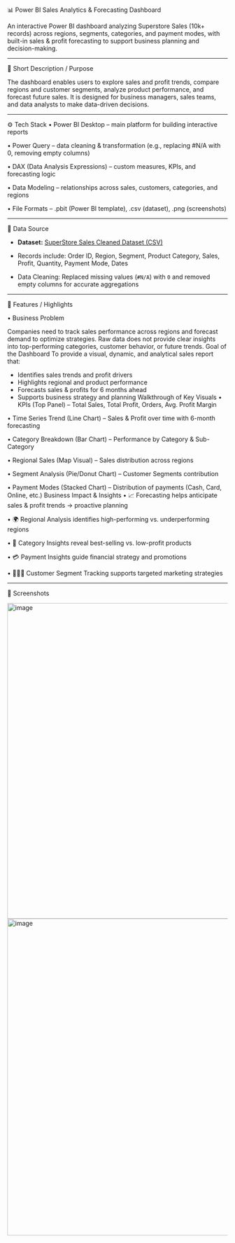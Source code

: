 📊 Power BI Sales Analytics & Forecasting Dashboard

An interactive Power BI dashboard analyzing Superstore Sales (10k+ records) across regions, segments, categories, and payment modes, with built-in sales & profit forecasting to support business planning and decision-making.
________________________________________
🔎 Short Description / Purpose

The dashboard enables users to explore sales and profit trends, compare regions and customer segments, analyze product performance, and forecast future sales. It is designed for business managers, sales teams, and data analysts to make data-driven decisions.
________________________________________
⚙️ Tech Stack
•	Power BI Desktop – main platform for building interactive reports

•	Power Query – data cleaning & transformation (e.g., replacing #N/A with 0, removing empty columns)

•	DAX (Data Analysis Expressions) – custom measures, KPIs, and forecasting logic

•	Data Modeling – relationships across sales, customers, categories, and regions

•	File Formats – .pbit (Power BI template), .csv (dataset), .png (screenshots)
________________________________________
📂 Data Source  
- **Dataset:** [SuperStore Sales Cleaned Dataset (CSV)](https://github.com/pdiv123/Super-Store-Sales-Dashboard/blob/main/SuperStore_Sales_cleaned_Dataset.csv)  

- Records include: Order ID, Region, Segment, Product Category, Sales, Profit, Quantity, Payment Mode, Dates  

- Data Cleaning: Replaced missing values (`#N/A`) with `0` and removed empty columns for accurate aggregations  

________________________________________
🚀 Features / Highlights

• Business Problem

Companies need to track sales performance across regions and forecast demand to optimize strategies. Raw data does not provide clear insights into top-performing categories, customer behavior, or future trends.
Goal of the Dashboard
To provide a visual, dynamic, and analytical sales report that:
- Identifies sales trends and profit drivers
- Highlights regional and product performance
- Forecasts sales & profits for 6 months ahead
- Supports business strategy and planning
Walkthrough of Key Visuals
•	KPIs (Top Panel) – Total Sales, Total Profit, Orders, Avg. Profit Margin

•	Time Series Trend (Line Chart) – Sales & Profit over time with 6-month forecasting

•	Category Breakdown (Bar Chart) – Performance by Category & Sub-Category

•	Regional Sales (Map Visual) – Sales distribution across regions

•	Segment Analysis (Pie/Donut Chart) – Customer Segments contribution

•	Payment Modes (Stacked Chart) – Distribution of payments (Cash, Card, Online, etc.)
Business Impact & Insights
•	📈 Forecasting helps anticipate sales & profit trends → proactive planning

•	🌍 Regional Analysis identifies high-performing vs. underperforming regions

•	🛒 Category Insights reveal best-selling vs. low-profit products

•	💳 Payment Insights guide financial strategy and promotions

•	🧑🤝🧑 Customer Segment Tracking supports targeted marketing strategies
________________________________________
📸 Screenshots

<img width="1293" height="721" alt="image" src="https://github.com/user-attachments/assets/800e3823-7d36-4366-b4ad-4c9caa6fdc53" />
<img width="1299" height="724" alt="image" src="https://github.com/user-attachments/assets/e6116480-1a5f-4b4c-a7a9-b830ac2dcb3b" />


